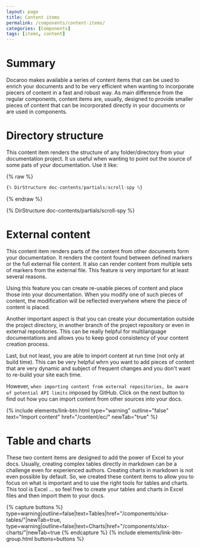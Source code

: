 ```yaml
---
layout: page
title: Content items
permalink: /components/content-items/
categories: [Components]
tags: [items, content]
---
```


# Summary
Docaroo makes available a series of content items that can be used to enrich your documents and to be very efficient when wanting to incorporate piecers of content in a fast and robust way. As main difference from the regular components, content items are, usually, designed to provide smaller pieces of content that can be incorporated directly in your documents or are used in components.

# Directory structure
This content item renders the structure of any folder/directory from your documentation project. It us useful when wanting to point out the source of some pats of your documentation. Use it like:

{% raw %}
```javascript
{% DirStructure doc-contents/partials/scroll-spy %}
```
{% endraw %}

{% DirStructure doc-contents/partials/scroll-spy %}

# External content
This content item renders parts of the content from other documents form your documentation. It renders the content found between defined markers or the full external file content. It also can render content from multiple sets of markers from the external file. This feature is very important for at least several reasons.

Using this feature you can create re-usable pieces of content and place those into your documentation. When you modify one of such pieces of content, the modification will be reflected everywhere where the piece of content is placed.

Another important aspect is that you can create your documentation outside the project directory, in another branch of the project repository or even in external repositories. This can be really helpful for multilanguage documentations and allows you to keep good consistency of your content creation process.

Last, but not least, you are able to import content at run time (not only at build time). This can be very helpful whrn you want to add pieces of content that are very dynamic and subject of frequent changes and you don't want to re-build your site each time. 

However, `when importing content from external repositories, be aware of potential API limits` imposed by GitHub. Click on the next button to find out how you can import content from other sources into your docs.

{% include elements/link-btn.html type="warning" outline="false" text="Import content" href="/content/ec/" newTab="true" %}

# Table and charts
These two content items are designed to add the power of Excel to your docs. Usually, creating complex tables directly in markdown can be a challenge even for experienced authors. Creating charts in markdown is not even possible by default. So, we created these content items to allow you to focus on what is important and to use the right tools for tables and charts. This tool is Excel ... so feel free to create your tables and charts in Excel files and then import them to your docs.

{% capture buttons %}
    type=warning|outline=false|text=Tables|href="/components/xlsx-tables/"|newTab=true,
    type=warning|outline=false|text=Charts|href="/components/xlsx-charts/"|newTab=true
{% endcapture %}
{% include elements/link-btn-group.html buttons=buttons %}

